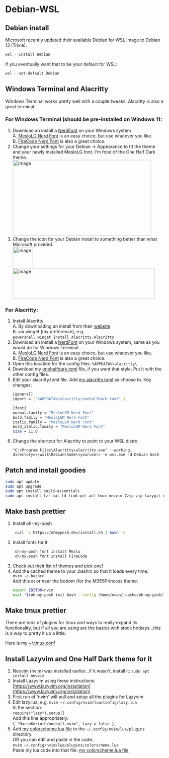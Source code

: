 # Debian-WSL

## Debian install

Microsoft recently updated their available Debian for WSL image to Debian 13 (Trixie).

```powershell
wsl --install Debian
```

If you eventually want that to be your default for WSL:
```powershell
wsl --set-default Debian
```

## Windows Terminal and Alacritty

Windows Terminal works pretty well with a couple tweaks.  Alacritty is also a great terminal.  

### For Windows Terminal (should be pre-installed on Windows 11:
1. Download an install a [NerdFont](https://www.nerdfonts.com/) on your Windows system<br>
   A. [MesloLG Nerd Font](https://github.com/ryanoasis/nerd-fonts/releases/download/v3.4.0/Meslo.zip) is an easy choice, but use whatever you like.<br>
   B. [FiraCode Nerd Font](https://github.com/ryanoasis/nerd-fonts/releases/download/v3.4.0/FiraCode.zip) is also a great choice.
3. Change your settings for your Debian -> Appearance to fit the theme and your newly installed MesloLG font. I'm fond of the One Half Dark theme.<br>
    <img width="440" height="240" alt="image" src="https://github.com/user-attachments/assets/a4bb11ce-a4db-49da-b734-1cfdbe125285" />
4. Change the icon for your Debian install to something better than what Microsoft provided.<br>
    <img width="64" height="64" alt="image" src="https://github.com/user-attachments/assets/723c63da-56b3-4693-be9f-2f0687878129" /> <br>
    <img width="452" height="97" alt="image" src="https://github.com/user-attachments/assets/ccdd2df1-2061-459f-b1eb-e7fe69a7d67a" />

### For Alacritty:
1. Install Alacritty<br>
   A. By downloading an install from their [website](https://alacritty.org/) <br>
   B. via winget (my preference), e.g. <br>
       ```powershell
       winget install Alacritty.Alacritty
       ```
2. Download an install a [NerdFont](https://www.nerdfonts.com/) on your Windows system, same as you would do for Windows Terminal<br>
   A. [MesloLG Nerd Font](https://github.com/ryanoasis/nerd-fonts/releases/download/v3.4.0/Meslo.zip) is an easy choice, but use whatever you like.<br>
   B. [FiraCode Nerd Font](https://github.com/ryanoasis/nerd-fonts/releases/download/v3.4.0/FiraCode.zip) is also a great choice.
4. Open this location for the config files: ```%APPDATA%\alacritty\```
5. Download my [onehalfdark.toml](https://github.com/unconfused/Debian-WSL/blob/main/onehalfdark.toml) file, if you want that style.  Put it with the other config files.
6. Edit your alacritty.toml file. Add [my alacritty.toml](https://github.com/unconfused/Debian-WSL/blob/main/alacritty.toml) as choose to.  Key changes: <br>
    ```bash
    [general]
    import = ["%APPDATA%/alacritty/onehalfdark.toml",]

    [font]
    normal.family = "MesloLGM Nerd Font"
    bold.family = "MesloLGM Nerd Font"
    italic.family = "MesloLGM Nerd Font"
    bold_italic.family = "MesloLGM Nerd Font"
    size = 11.0
    ```
7. Change the shortcut for Alacritty to point to your WSL distro: <br>
    ```
    "C:\Program Files\Alacritty\alacritty.exe" --working-directory=\\wsl$\Debian\home\<youruser> -e wsl.exe -d Debian bash
    ```


## Patch and install goodies

```bash
sudo apt update
sudo apt upgrade
sudo apt install build-essentials
sudo apt install fzf bat fd-find git acl tmux neovim 7zip zip lazygit curl wget fontconfig ripgrep tree-sitter ghostscript tree 
```

## Make bash prettier

1. Install oh-my-posh <br>
     ```bash
      curl -s https://ohmyposh.dev/install.sh | bash -s
     ```
2. Install fonts for it:<br>
     ```bash
      oh-my-posh font install Meslo
      oh-my-posh font install FiraCode
     ```
3. Check out [their list of themes](https://ohmyposh.dev/docs/themes) and pick one!
4. Add the cached theme to your .bashrc so that it loads every time: <br>
    ```nvim ~/.bashrc``` <br>
   Add this at or near the bottom (for the M365Princess theme:
    ```bash
    export EDITOR=nvim
    eval "$(oh-my-posh init bash --config /home/evan/.cache/oh-my-posh/themes/M365Princess.omp.json)"
    ``` 

## Make tmux prettier

There are tons of plugins for tmux and ways to really expand its functionality, but if all you are using are the basics with stock hotkeys...this is a way to pretty it up a little.

Here is my [~/.tmux.conf](https://github.com/unconfused/Debian-WSL/blob/main/.tmux.conf)


## Install Lazyvim and One Half Dark theme for it

1. Neovim (nvim) was installed earlier...if it wasn't, install it:  ```sudo apt install neovim```
2. Install Lazyvim using these instructions:  [https://www.lazyvim.org/installation](https://www.lazyvim.org/installation)
3. First run of 'nvim' will pull and setup all the plugins for Lazyvim
4. Edit lazy.lua, e.g. ```nvim ~/.config/nvim/lua/config/lazy.lua``` <br>
    In the section:<br>
         ```require("lazy").setup({```<br>
    Add this line appropriately:<br>
         ```{ "MarcoKorinth/onehalf.nvim", lazy = false },```
5. Add [my colorscheme.lua file](https://github.com/unconfused/Debian-WSL/blob/main/colorscheme.lua) to the ```~/.config/nvim/lua/plugins``` directory. <br>
    OR you can edit and paste in the code: <br>
        ```nvim ~/.config/nvim/lua/plugins/colorscheme.lua``` <br>
    Paste my lua code into that file:
        [my colorscheme.lua file](https://github.com/unconfused/Debian-WSL/blob/main/colorscheme.lua) 

